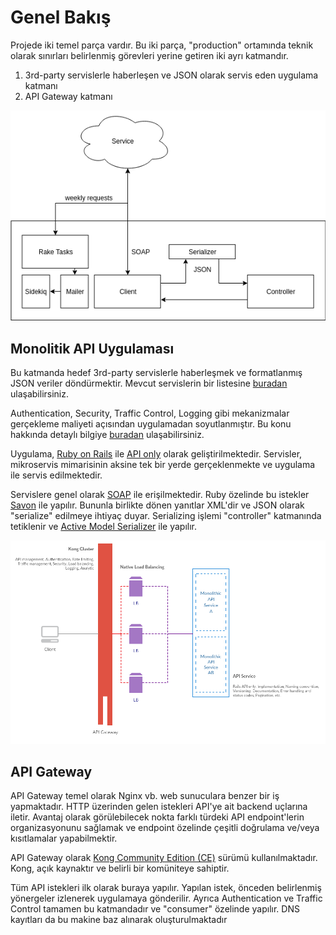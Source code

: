 Genel Bakış
===========

Projede iki temel parça vardır. Bu iki parça, "production" ortamında teknik
olarak sınırları belirlenmiş görevleri yerine getiren iki ayrı katmandır.

1. 3rd-party servislerle haberleşen ve JSON olarak servis eden uygulama katmanı
2. API Gateway katmanı

![Diagram](https://raw.githubusercontent.com/omu/xokul/dev/doc/development/img/application.png?token=AKVjCh5Dga2UwAmMPXwj5Vjpco3dKgIzks5bqL9bwA%3D%3D)

Monolitik API Uygulaması
------------------------

Bu katmanda hedef 3rd-party servislerle haberleşmek ve formatlanmış JSON veriler
döndürmektir. Mevcut servislerin bir listesine [buradan](#) ulaşabilirsiniz.

Authentication, Security, Traffic Control, Logging gibi mekanizmalar gerçekleme
maliyeti açısından uygulamadan soyutlanmıştır. Bu konu hakkında detaylı bilgiye
[buradan](#) ulaşabilirsiniz.

Uygulama, [Ruby on Rails](#) ile [API only](#) olarak geliştirilmektedir.
Servisler, mikroservis mimarisinin aksine tek bir yerde gerçeklenmekte ve
uygulama ile servis edilmektedir.

Servislere genel olarak [SOAP](#) ile erişilmektedir. Ruby özelinde bu istekler
[Savon](#) ile yapılır. Bununla birlikte dönen yanıtlar XML'dir ve JSON olarak
"serialize" edilmeye ihtiyaç duyar. Serializing işlemi "controller" katmanında
tetiklenir ve [Active Model Serializer](#) ile yapılır.

![Diagram](https://raw.githubusercontent.com/omu/xokul/dev/doc/development/img/architecture.png?token=AKVjClTUTlRPrnl0ZIMTueGgRDECE1u0ks5bqL96wA%3D%3D)

API Gateway
-----------

API Gateway temel olarak Nginx vb. web sunuculara benzer bir iş yapmaktadır.
HTTP üzerinden gelen istekleri API'ye ait backend uçlarına iletir. Avantaj
olarak görülebilecek nokta farklı türdeki API endpoint'lerin organizasyonunu
sağlamak ve endpoint özelinde çeşitli doğrulama ve/veya kısıtlamalar
yapabilmektir.

API Gateway olarak [Kong Community Edition (CE)](#) sürümü kullanılmaktadır.
Kong, açık kaynaktır ve belirli bir komüniteye sahiptir.

Tüm API istekleri ilk olarak buraya yapılır. Yapılan istek, önceden belirlenmiş
yönergeler izlenerek uygulamaya gönderilir. Ayrıca Authentication ve Traffic
Control tamamen bu katmandadır ve "consumer" özelinde yapılır. DNS kayıtları da
bu makine baz alınarak oluşturulmaktadır

